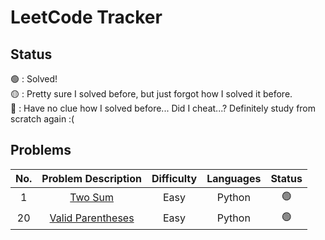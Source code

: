 # LeetCode Tracker

## Status
:green_circle: : Solved! <br>
:yellow_circle: : Pretty sure I solved before, but just forgot how I solved it before. <br>
:red_circle: : Have no clue how I solved before... Did I cheat...? Definitely study from scratch again :( <br>

## Problems

| No. | Problem Description | Difficulty | Languages | Status |
| :---: | :----------------: | :----------: | :---------: | :------: |
| 1 | [Two Sum](https://leetcode.com/problems/two-sum/) | Easy | Python | :green_circle: |
| 20 | [Valid Parentheses](https://leetcode.com/problems/valid-parentheses/) | Easy | Python | :green_circle: |
